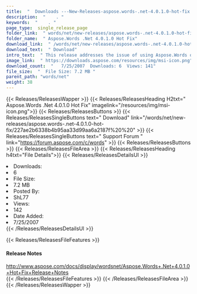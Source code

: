 ```yaml
---
title:  "  Downloads ---New-Releases-aspose.words-.net-4.0.1.0-hot-fix . " 
description:  "    . " 
keywords:  "    . " 
page_type:  single_release_page
folder_link:  " words/net/new-releases/aspose.words-.net-4.0.1.0-hot-fix/"
folder_name:  " Aspose.Words .Net 4.0.1.0 Hot Fix"
download_link:  " /words/net/new-releases/aspose.words-.net-4.0.1.0-hot-fix/227ae2b6338b4b95aa33d99aa6a2187f"
download_text:  " Download"
intro_text:  " This release addresses the issue of using Aspose.Words on Microsoft Windows Vist..."
image_link:  " https://downloads.aspose.com/resources/img/msi-icon.png"
download_count:  "   7/25/2007  Downloads: 6  Views: 141"
file_size:  "  File Size: 7.2 MB "
parent_path: "words/net"
weight: 38 
---
```


{{< Releases/ReleasesWapper >}}
  {{< Releases/ReleasesHeading H2txt=" Aspose.Words .Net 4.0.1.0 Hot Fix" imagelink="/resources/img/msi-icon.png">}}
  {{< Releases/ReleasesButtons >}}
    {{< Releases/ReleasesSingleButtons text=" Download" link="/words/net/new-releases/aspose.words-.net-4.0.1.0-hot-fix/227ae2b6338b4b95aa33d99aa6a2187f%20%20" >}}
    {{< Releases/ReleasesSingleButtons text=" Support Forum " link="https://forum.aspose.com/c/words" >}}
  {{< Releases/ReleasesButtons >}}
  {{< Releases/ReleasesFileArea >}}
    {{< Releases/ReleasesHeading h4txt="File Details">}}
    {{< Releases/ReleasesDetailsUl >}}
             <li>Downloads:</li><li>6</li><li>File Size:</li><li>7.2 MB</li><li>Posted By:</li><li>ShL77</li><li>Views:</li><li>142</li><li>Date Added:</li><li>7/25/2007</li>
    {{< /Releases/ReleasesDetailsUl >}}

  {{< Releases/ReleasesFileFeatures >}}
      <h4>Release Notes</h4><div><a href="http://www.aspose.com/docs/display/wordsnet/Aspose.Words+.Net+4.0.1.0+Hot+Fix+Release+Notes">http://www.aspose.com/docs/display/wordsnet/Aspose.Words+.Net+4.0.1.0+Hot+Fix+Release+Notes</a></div>
  {{< /Releases/ReleasesFileFeatures >}}
 {{< /Releases/ReleasesFileArea >}}
{{< /Releases/ReleasesWapper >}}


